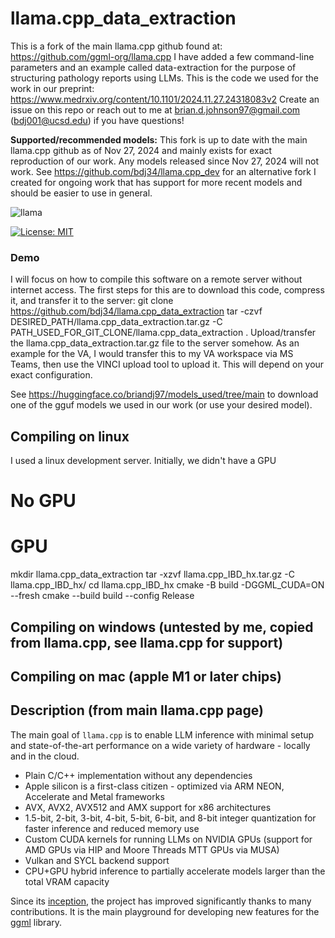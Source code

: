 # llama.cpp_data_extraction

This is a fork of the main llama.cpp github found at: https://github.com/ggml-org/llama.cpp 
I have added a few command-line parameters and an example called data-extraction for the purpose of structuring pathology reports using LLMs.
This is the code we used for the work in our preprint: https://www.medrxiv.org/content/10.1101/2024.11.27.24318083v2
Create an issue on this repo or reach out to me at brian.d.johnson97@gmail.com (bdj001@ucsd.edu) if you have questions!

**Supported/recommended models:**
This fork is up to date with the main llama.cpp github as of Nov 27, 2024 and mainly exists for exact reproduction of our work. Any models released since Nov 27, 2024 will not work. 
See https://github.com/bdj34/llama.cpp_dev for an alternative fork I created for ongoing work that has support for more recent models and should be easier to use in general.  

![llama](https://user-images.githubusercontent.com/1991296/230134379-7181e485-c521-4d23-a0d6-f7b3b61ba524.png)

[![License: MIT](https://img.shields.io/badge/license-MIT-blue.svg)](https://opensource.org/licenses/MIT)

### Demo
I will focus on how to compile this software on a remote server without internet access. The first steps for this are to download this code, compress it, and transfer it to the server:
git clone https://github.com/bdj34/llama.cpp_data_extraction
tar -czvf DESIRED_PATH/llama.cpp_data_extraction.tar.gz -C PATH_USED_FOR_GIT_CLONE/llama.cpp_data_extraction .
Upload/transfer the llama.cpp_data_extraction.tar.gz file to the server somehow. As an example for the VA, I would transfer this to my VA workspace via MS Teams, then use the VINCI upload tool to upload it. This will depend on your exact configuration.


See https://huggingface.co/briandj97/models_used/tree/main to download one of the gguf models we used in our work (or use your desired model).

## Compiling on linux
I used a linux development server. Initially, we didn't have a GPU

# No GPU

# GPU
mkdir llama.cpp_data_extraction
tar -xzvf llama.cpp_IBD_hx.tar.gz -C llama.cpp_IBD_hx/
cd llama.cpp_IBD_hx
cmake -B build -DGGML_CUDA=ON --fresh
cmake --build build --config Release

## Compiling on windows (untested by me, copied from llama.cpp, see llama.cpp for support)

## Compiling on mac (apple M1 or later chips)


## Description (from main llama.cpp page)

The main goal of `llama.cpp` is to enable LLM inference with minimal setup and state-of-the-art performance on a wide
variety of hardware - locally and in the cloud.

- Plain C/C++ implementation without any dependencies
- Apple silicon is a first-class citizen - optimized via ARM NEON, Accelerate and Metal frameworks
- AVX, AVX2, AVX512 and AMX support for x86 architectures
- 1.5-bit, 2-bit, 3-bit, 4-bit, 5-bit, 6-bit, and 8-bit integer quantization for faster inference and reduced memory use
- Custom CUDA kernels for running LLMs on NVIDIA GPUs (support for AMD GPUs via HIP and Moore Threads MTT GPUs via MUSA)
- Vulkan and SYCL backend support
- CPU+GPU hybrid inference to partially accelerate models larger than the total VRAM capacity

Since its [inception](https://github.com/ggerganov/llama.cpp/issues/33#issuecomment-1465108022), the project has
improved significantly thanks to many contributions. It is the main playground for developing new features for the
[ggml](https://github.com/ggerganov/ggml) library.

